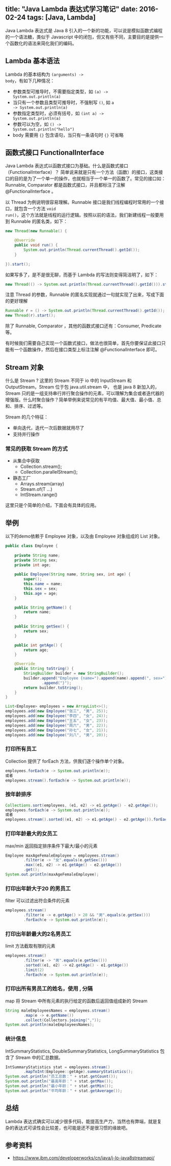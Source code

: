 title: "Java Lambda 表达式学习笔记"
date: 2016-02-24
tags: [Java, Lambda]
---

Java Lambda 表达式是 Java 8 引入的一个新的功能，可以说是模拟函数式编程的一个语法糖，类似于 Javascript 中的闭包，但又有些不同，主要目的是提供一个函数化的语法来简化我们的编码。<!--more-->

## Lambda 基本语法

Lambda 的基本结构为 <code>(arguments) -> body</code>，有如下几种情况：

- 参数类型可推导时，不需要指定类型，如 <code>(a) -> System.out.println(a)</code>
- 当只有一个参数且类型可推导时，不强制写 <code>()</code>, 如 <code>a -> System.out.println(a)</code>
- 参数指定类型时，必须有括号，如 <code>(int a) -> System.out.println(a)</code>
- 参数可以为空，如 <code>() -> System.out.println("hello")</code>
- body 需要用 <code>{}</code> 包含语句，当只有一条语句时 <code>{}</code> 可省略

## 函数式接口 FunctionalInterface

Java Lambda 表达式以函数式接口为基础。什么是函数式接口（FunctionalInterface）？ 简单说来就是只有一个方法（函数）的接口，这类接口的目的是为了一个单一的操作，也就相当于一个单一的函数了。常见的接口如：Runnable, Comparator 都是函数式接口，并且都标注了注解 @FunctionalInterface 。

以 Thread 为例说明很容易理解。Runnable 接口是我们线程编程时常用的一个接口，就包含一个方法 <code>void run()</code>，这个方法就是线程的运行逻辑。按照以前的语法，我们新建线程一般要用到 Runnable 的匿名类，如下：

```java
new Thread(new Runnable() {

	@Override
	public void run() {
		System.out.println(Thread.currentThread().getId());
	}
	
}).start();
```

如果写多了，是不是很无聊，而基于 Lambda 的写法则变得简洁明了，如下：

```java
new Thread(() -> System.out.println(Thread.currentThread().getId())).start();
```

注意 Thread 的参数，Runnable 的匿名实现就通过一句就实现了出来，写成下面的更好理解

```java
Runnable r = () -> System.out.println(Thread.currentThread().getId());
new Thread(r).start();
```

除了 Runnable, Comparator ，其他的函数式接口还有：Consumer, Predicate 等。

有时候我们需要自己实现一个函数式接口，做法也很简单，首先你要保证此接口只能有一个函数操作，然后在接口类型上标注注解 @FunctionalInterface 即可。

## Stream 对象

什么是 Stream ? 这里的 Stream 不同于 io 中的 InputStream 和 OutputStream，Stream 位于包 java.util.stream 中， 也是 java 8 新加入的，Stream 只的是一组支持串行并行聚合操作的元素，可以理解为集合或者迭代器的增强版。什么时聚合操作？简单举例来说常见的有平均值、最大值、最小值、总和、排序、过滤等。

Stream 的几个特征：

- 单向迭代，迭代一次后数据就用尽了
- 支持并行操作

### 常见的获取 Stream 的方式

- 从集合中获取
  - Collection.stream();
  - Collection.parallelStream();
- 静态工厂
  - Arrays.stream(array) 
  - Stream.of(T ...)
  - IntStream.range()

这里只是个简单的介绍，下面会有具体的应用。

## 举例

以下的demo依赖于 Employee 对象，以及由 Employee 对象组成的 List 对象。

```java
public class Employee {
	
	private String name;
	private String sex;
	private int age;
	
	public Employee(String name, String sex, int age) {
		super();
		this.name = name;
		this.sex = sex;
		this.age = age;
	}

	public String getName() {
		return name;
	}
	
	public String getSex() {
		return sex;
	}

	public int getAge() {
		return age;
	}

	@Override
	public String toString() {
		StringBuilder builder = new StringBuilder();
		builder.append("Employee {name=").append(name).append(", sex=").append(sex).append(", age=").append(age)
				.append("}");
		return builder.toString();
	}	
}
```

``` java
List<Employee> employees = new ArrayList<>();
employees.add(new Employee("张三", "男", 25));
employees.add(new Employee("李四", "女", 24));
employees.add(new Employee("王五", "女", 23));
employees.add(new Employee("周六", "男", 22));
employees.add(new Employee("孙七", "女", 21));
employees.add(new Employee("刘八", "男", 20));
```

### 打印所有员工

Collection 提供了 forEach 方法，供我们逐个操作单个对象。

```java
employees.forEach(e -> System.out.println(e)); 
或者
employees.stream().forEach(e -> System.out.println(e)); 
```

### 按年龄排序

```java
Collections.sort(employees, (e1, e2) -> e1.getAge() - e2.getAge());
employees.forEach(e -> System.out.println(e));
或者
employees.stream().sorted((e1, e2) -> e1.getAge() - e2.getAge()).forEach(e -> System.out.println(e)); 
```

### 打印年龄最大的女员工

max/min 返回指定排序条件下最大/最小的元素

```java
Employee maxAgeFemaleEmployee = employees.stream()
		.filter(e -> "女".equals(e.getSex()))
		.max((e1, e2) -> e1.getAge() - e2.getAge())
		.get();
System.out.println(maxAgeFemaleEmployee);
```

### 打印出年龄大于20 的男员工

filter 可以过滤出符合条件的元素

```java
employees.stream()
		.filter(e -> e.getAge() > 20 && "男".equals(e.getSex()))
		.forEach(e -> System.out.println(e));
```

### 打印出年龄最大的2名男员工

limit 方法截取有限的元素

```java
employees.stream()
		.filter(e -> "男".equals(e.getSex()))
		.sorted((e1, e2) -> e2.getAge() - e1.getAge())
		.limit(2)
		.forEach(e -> System.out.println(e));
```

### 打印出所有男员工的姓名，使用 , 分隔

map 将 Stream 中所有元素的执行给定的函数后返回值组成新的 Stream

```java
String maleEmployeesNames = employees.stream()
		.map(e -> e.getName())
		.collect(Collectors.joining(","));
System.out.println(maleEmployeesNames);
```

### 统计信息

IntSummaryStatistics, DoubleSummaryStatistics, LongSummaryStatistics 包含了 Stream 中的汇总数据。

```java
IntSummaryStatistics stat = employees.stream()
		.mapToInt(Employee::getAge).summaryStatistics();
System.out.println("员工总数：" + stat.getCount());
System.out.println("最高年龄：" + stat.getMax());
System.out.println("最小年龄：" + stat.getMin());
System.out.println("平均年龄：" + stat.getAverage());
```

## 总结

Lambda 表达式确实可以减少很多代码，能提高生产力，当然也有弊端，就是复杂的表达式可读性会比较差，也可能是还不是很习惯的缘故吧。

## 参考资料

- https://www.ibm.com/developerworks/cn/java/j-lo-java8streamapi/

